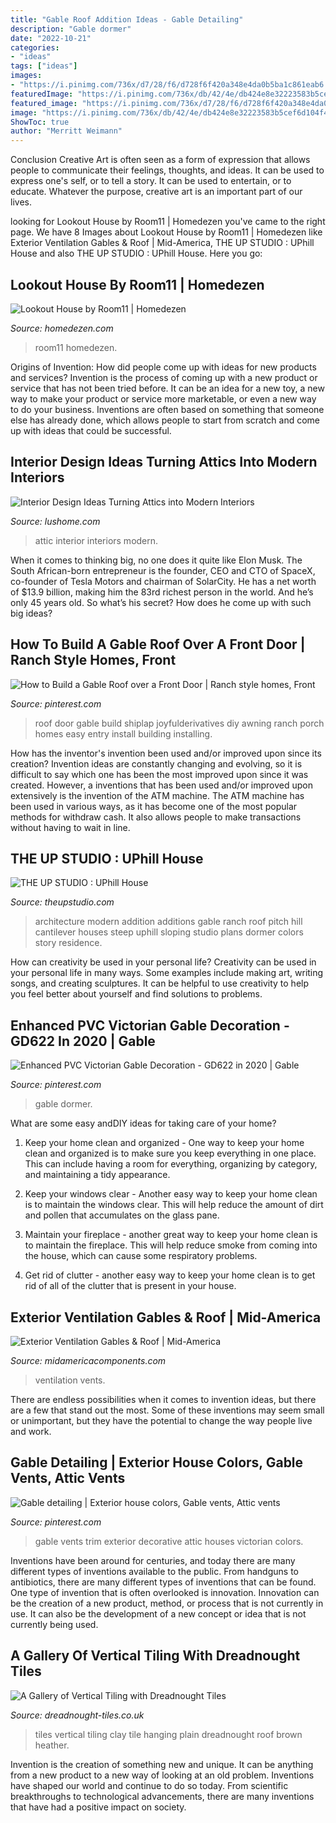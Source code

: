 ```yaml
---
title: "Gable Roof Addition Ideas - Gable Detailing"
description: "Gable dormer"
date: "2022-10-21"
categories:
- "ideas"
tags: ["ideas"]
images:
- "https://i.pinimg.com/736x/d7/28/f6/d728f6f420a348e4da0b5ba1c861eab6.jpg"
featuredImage: "https://i.pinimg.com/736x/db/42/4e/db424e8e32223583b5cef6d104f409f4--house-exteriors-home-design.jpg"
featured_image: "https://i.pinimg.com/736x/d7/28/f6/d728f6f420a348e4da0b5ba1c861eab6.jpg"
image: "https://i.pinimg.com/736x/db/42/4e/db424e8e32223583b5cef6d104f409f4--house-exteriors-home-design.jpg"
ShowToc: true
author: "Merritt Weimann"
---
```



Conclusion
Creative Art is often seen as a form of expression that allows people to communicate their feelings, thoughts, and ideas. It can be used to express one's self, or to tell a story. It can be used to entertain, or to educate. Whatever the purpose, creative art is an important part of our lives.

	

		
looking for Lookout House by Room11 | Homedezen you've came to the right page. We have 8 Images about Lookout House by Room11 | Homedezen like Exterior Ventilation Gables &amp; Roof | Mid-America, THE UP STUDIO : UPhill House and also THE UP STUDIO : UPhill House. Here you go:
		
    
## Lookout House By Room11 | Homedezen

<img loading=lazy src="http://www.homedezen.com/wp-content/uploads/2015/01/Lookout-House-by-Room11-14.jpg" onerror="this.onerror=null;this.src='https://tse4.mm.bing.net/th?id=OIP.yOKJojm5ldkOYkikcTdmpwHaE7&amp;pid=15.1';" alt="Lookout House by Room11 | Homedezen">

_Source: homedezen.com_

>room11 homedezen. 

	

Origins of Invention: How did people come up with ideas for new products and services?
Invention is the process of coming up with a new product or service that has not been tried before. It can be an idea for a new toy, a new way to make your product or service more marketable, or even a new way to do your business. Inventions are often based on something that someone else has already done, which allows people to start from scratch and come up with ideas that could be successful.

    
## Interior Design Ideas Turning Attics Into Modern Interiors

<img loading=lazy src="https://www.lushome.com/wp-content/uploads/2018/10/attic-room-design-ideas-1.jpg" onerror="this.onerror=null;this.src='https://tse1.mm.bing.net/th?id=OIP.48HMQ2cwDG6OxXSKIt02ugHaE3&amp;pid=15.1';" alt="Interior Design Ideas Turning Attics into Modern Interiors">

_Source: lushome.com_

>attic interior interiors modern. 

	

When it comes to thinking big, no one does it quite like Elon Musk. The South African-born entrepreneur is the founder, CEO and CTO of SpaceX, co-founder of Tesla Motors and chairman of SolarCity. He has a net worth of $13.9 billion, making him the 83rd richest person in the world. And he’s only 45 years old. So what’s his secret? How does he come up with such big ideas?

    
## How To Build A Gable Roof Over A Front Door | Ranch Style Homes, Front

<img loading=lazy src="https://i.pinimg.com/736x/d7/28/f6/d728f6f420a348e4da0b5ba1c861eab6.jpg" onerror="this.onerror=null;this.src='https://tse3.mm.bing.net/th?id=OIP.d4wBw9KMD1FNpq50nlMyIQHaPH&amp;pid=15.1';" alt="How to Build a Gable Roof over a Front Door | Ranch style homes, Front">

_Source: pinterest.com_

>roof door gable build shiplap joyfulderivatives diy awning ranch porch homes easy entry install building installing. 

	

How has the inventor's invention been used and/or improved upon since its creation?
Invention ideas are constantly changing and evolving, so it is difficult to say which one has been the most improved upon since it was created. However, a inventions that has been used and/or improved upon extensively is the invention of the ATM machine. The ATM machine has been used in various ways, as it has become one of the most popular methods for withdraw cash. It also allows people to make transactions without having to wait in line.

    
## THE UP STUDIO : UPhill House

<img loading=lazy src="https://www.theupstudio.com/uphillhouse/the-up-studio-architecture-modern-gable-home-long-island-hill-house.jpg" onerror="this.onerror=null;this.src='https://tse3.mm.bing.net/th?id=OIP._H5UKyU5zA9-mPowprDhzAHaE8&amp;pid=15.1';" alt="THE UP STUDIO : UPhill House">

_Source: theupstudio.com_

>architecture modern addition additions gable ranch roof pitch hill cantilever houses steep uphill sloping studio plans dormer colors story residence. 

	

How can creativity be used in your personal life?
Creativity can be used in your personal life in many ways. Some examples include making art, writing songs, and creating sculptures. It can be helpful to use creativity to help you feel better about yourself and find solutions to problems.

    
## Enhanced PVC Victorian Gable Decoration - GD622 In 2020 | Gable

<img loading=lazy src="https://i.pinimg.com/736x/69/cf/8e/69cf8e54b5a61c6003ed95177e3e6be5.jpg" onerror="this.onerror=null;this.src='https://tse1.mm.bing.net/th?id=OIP.wRqzHgntC3RtAMDYL97zLAAAAA&amp;pid=15.1';" alt="Enhanced PVC Victorian Gable Decoration - GD622 in 2020 | Gable">

_Source: pinterest.com_

>gable dormer. 

	

What are some easy andDIY ideas for taking care of your home?
1. Keep your home clean and organized - One way to keep your home clean and organized is to make sure you keep everything in one place. This can include having a room for everything, organizing by category, and maintaining a tidy appearance.
2. Keep your windows clear - Another easy way to keep your home clean is to maintain the windows clear. This will help reduce the amount of dirt and pollen that accumulates on the glass pane.

3. Maintain your fireplace - another great way to keep your home clean is to maintain the fireplace. This will help reduce smoke from coming into the house, which can cause some respiratory problems.

4. Get rid of clutter - another easy way to keep your home clean is to get rid of all of the clutter that is present in your house.

    
## Exterior Ventilation Gables &amp; Roof | Mid-America

<img loading=lazy src="https://midamericacomponents.com/wp-content/uploads/2019/01/M_Ridgemaster_RoofVentilation-1024x683.jpg" onerror="this.onerror=null;this.src='https://tse3.mm.bing.net/th?id=OIP.RMuV5-PShRLyHT_k60ljdgHaE8&amp;pid=15.1';" alt="Exterior Ventilation Gables &amp; Roof | Mid-America">

_Source: midamericacomponents.com_

>ventilation vents. 

	

There are endless possibilities when it comes to invention ideas, but there are a few that stand out the most. Some of these inventions may seem small or unimportant, but they have the potential to change the way people live and work.

    
## Gable Detailing | Exterior House Colors, Gable Vents, Attic Vents

<img loading=lazy src="https://i.pinimg.com/736x/db/42/4e/db424e8e32223583b5cef6d104f409f4--house-exteriors-home-design.jpg" onerror="this.onerror=null;this.src='https://tse1.mm.bing.net/th?id=OIP.gKqtnGF9-rbDUsGcld1TmAHaFj&amp;pid=15.1';" alt="Gable detailing | Exterior house colors, Gable vents, Attic vents">

_Source: pinterest.com_

>gable vents trim exterior decorative attic houses victorian colors. 

	

Inventions have been around for centuries, and today there are many different types of inventions available to the public. From handguns to antibiotics, there are many different types of inventions that can be found. One type of invention that is often overlooked is innovation. Innovation can be the creation of a new product, method, or process that is not currently in use. It can also be the development of a new concept or idea that is not currently being used.

    
## A Gallery Of Vertical Tiling With Dreadnought Tiles

<img loading=lazy src="https://www.dreadnought-tiles.co.uk/res/Brown Heather Vertical tiles.jpg" onerror="this.onerror=null;this.src='https://tse1.mm.bing.net/th?id=OIP.zOs7wqoXkGFE4RHff3rHjAHaJs&amp;pid=15.1';" alt="A Gallery of Vertical Tiling with Dreadnought Tiles">

_Source: dreadnought-tiles.co.uk_

>tiles vertical tiling clay tile hanging plain dreadnought roof brown heather. 

	

Invention is the creation of something new and unique. It can be anything from a new product to a new way of looking at an old problem. Inventions have shaped our world and continue to do so today. From scientific breakthroughs to technological advancements, there are many inventions that have had a positive impact on society.

